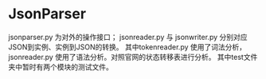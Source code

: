 # JsonParser

jsonparser.py 为对外的操作接口；
jsonreader.py 与 jsonwriter.py 分别对应JSON到实例、实例到JSON的转换。
其中tokenreader.py 使用了词法分析，jsonreader.py 使用了语法分析。对照官网的状态转移表进行分析。
其中test文件夹中暂时有两个模块的测试文件。